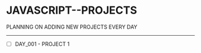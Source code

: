 # JAVASCRIPT--PROJECTS
PLANNING ON ADDING NEW PROJECTS EVERY DAY 


----------------------------------------------------------------------------------------------------

- [ ] DAY_001 - PROJECT 1 
